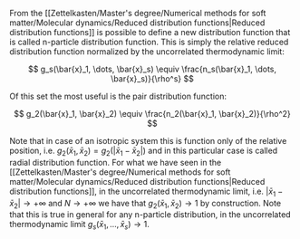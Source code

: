 From the [[Zettelkasten/Master's degree/Numerical methods for soft matter/Molecular dynamics/Reduced distribution functions|Reduced distribution functions]] is possible to define a new distribution function that is called n-particle distribution function. This is simply the relative reduced distribution function normalized by the uncorrelated thermodynamic limit:

$$ g_s(\bar{x}_1, \dots, \bar{x}_s) \equiv \frac{n_s(\bar{x}_1, \dots, \bar{x}_s)}{\rho^s} $$

Of this set the most useful is the pair distribution function:

$$ g_2(\bar{x}_1, \bar{x}_2) \equiv \frac{n_2(\bar{x}_1, \bar{x}_2)}{\rho^2} $$

Note that in case of an isotropic system this is function only of the relative position, i.e. $g_2(\bar{x}_1, \bar{x}_2) = g_2(|\bar{x}_1 - \bar{x}_2|)$ and in this particular case is called radial distribution function.
For what we have seen in the [[Zettelkasten/Master's degree/Numerical methods for soft matter/Molecular dynamics/Reduced distribution functions|Reduced distribution functions]], in the uncorrelated thermodynamic limit, i.e. $|\bar{x}_1 - \bar{x}_2| \to +\infty$ and $N \to +\infty$ we have that $g_2(\bar{x}_1, \bar{x}_2) \to 1$ by construction.
Note that this is true in general for any n-particle distribution, in the uncorrelated thermodynamic limit $g_s(\bar{x}_1, \dots, \bar{x}_s) \to 1$.